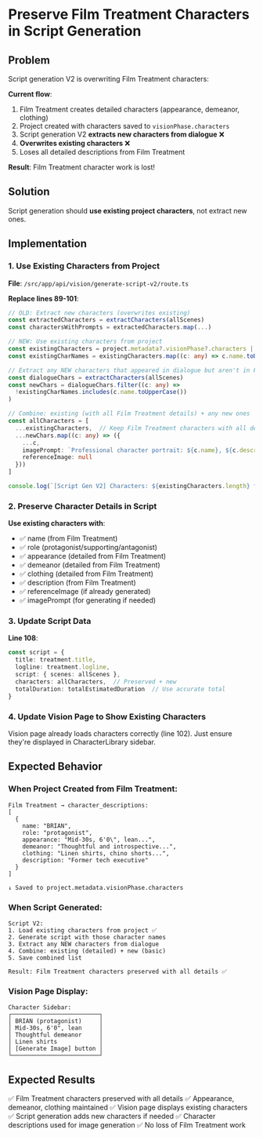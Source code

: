 # Preserve Film Treatment Characters in Script Generation

## Problem
Script generation V2 is overwriting Film Treatment characters:

**Current flow**:
1. Film Treatment creates detailed characters (appearance, demeanor, clothing)
2. Project created with characters saved to `visionPhase.characters`
3. Script generation V2 **extracts new characters from dialogue** ❌
4. **Overwrites existing characters** ❌
5. Loses all detailed descriptions from Film Treatment

**Result**: Film Treatment character work is lost!

## Solution
Script generation should **use existing project characters**, not extract new ones.

## Implementation

### 1. Use Existing Characters from Project
**File**: `/src/app/api/vision/generate-script-v2/route.ts`

**Replace lines 89-101**:

```typescript
// OLD: Extract new characters (overwrites existing)
const extractedCharacters = extractCharacters(allScenes)
const charactersWithPrompts = extractedCharacters.map(...)

// NEW: Use existing characters from project
const existingCharacters = project.metadata?.visionPhase?.characters || []
const existingCharNames = existingCharacters.map((c: any) => c.name.toUpperCase())

// Extract any NEW characters that appeared in dialogue but aren't in Film Treatment
const dialogueChars = extractCharacters(allScenes)
const newChars = dialogueChars.filter((c: any) => 
  !existingCharNames.includes(c.name.toUpperCase())
)

// Combine: existing (with all Film Treatment details) + any new ones
const allCharacters = [
  ...existingCharacters,  // Keep Film Treatment characters with all details
  ...newChars.map((c: any) => ({
    ...c,
    imagePrompt: `Professional character portrait: ${c.name}, ${c.description}`,
    referenceImage: null
  }))
]

console.log(`[Script Gen V2] Characters: ${existingCharacters.length} from Film Treatment + ${newChars.length} new from dialogue`)
```

### 2. Preserve Character Details in Script
**Use existing characters with**:
- ✅ name (from Film Treatment)
- ✅ role (protagonist/supporting/antagonist)
- ✅ appearance (detailed from Film Treatment)
- ✅ demeanor (detailed from Film Treatment)
- ✅ clothing (detailed from Film Treatment)
- ✅ description (from Film Treatment)
- ✅ referenceImage (if already generated)
- ✅ imagePrompt (for generating if needed)

### 3. Update Script Data
**Line 108**:

```typescript
const script = {
  title: treatment.title,
  logline: treatment.logline,
  script: { scenes: allScenes },
  characters: allCharacters,  // Preserved + new
  totalDuration: totalEstimatedDuration  // Use accurate total
}
```

### 4. Update Vision Page to Show Existing Characters
Vision page already loads characters correctly (line 102).
Just ensure they're displayed in CharacterLibrary sidebar.

## Expected Behavior

### When Project Created from Film Treatment:
```
Film Treatment → character_descriptions:
[
  {
    name: "BRIAN",
    role: "protagonist",
    appearance: "Mid-30s, 6'0\", lean...",
    demeanor: "Thoughtful and introspective...",
    clothing: "Linen shirts, chino shorts...",
    description: "Former tech executive"
  }
]

↓ Saved to project.metadata.visionPhase.characters
```

### When Script Generated:
```
Script V2:
1. Load existing characters from project ✅
2. Generate script with those character names
3. Extract any NEW characters from dialogue
4. Combine: existing (detailed) + new (basic)
5. Save combined list

Result: Film Treatment characters preserved with all details ✅
```

### Vision Page Display:
```
Character Sidebar:
┌─────────────────────────┐
│ BRIAN (protagonist)     │
│ Mid-30s, 6'0", lean     │
│ Thoughtful demeanor     │
│ Linen shirts            │
│ [Generate Image] button │
└─────────────────────────┘
```

## Expected Results
✅ Film Treatment characters preserved with all details
✅ Appearance, demeanor, clothing maintained
✅ Vision page displays existing characters
✅ Script generation adds new characters if needed
✅ Character descriptions used for image generation
✅ No loss of Film Treatment work

